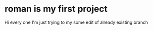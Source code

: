 # roman is my first project
Hi every one
I'm just trying to my some edit of already existing branch 
